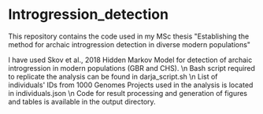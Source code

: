 # Introgression_detection
This repository contains the code used in my MSc thesis "Establishing the method for archaic introgression detection in diverse modern populations"

I have used Skov et al., 2018 Hidden Markov Model for detection of archaic introgression in modern populations (GBR and CHS). \n
Bash script required to replicate the analysis can be found in darja_script.sh \n
List of individuals' IDs from 1000 Genomes Projects used in the analysis is located in individuals.json \n
Code for result processing and generation of figures and tables is available in the output directory.
